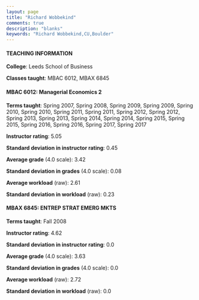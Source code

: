 ```yaml
---
layout: page
title: "Richard Wobbekind" 
comments: true
description: "blanks"
keywords: "Richard Wobbekind,CU,Boulder"
---
```

<head>
<script src="https://ajax.googleapis.com/ajax/libs/jquery/2.1.3/jquery.min.js"></script>
<script src="https://dl.dropboxusercontent.com/s/pc42nxpaw1ea4o9/highcharts.js?dl=0"></script>
<!-- <script src="../assets/js/highcharts.js"></script> -->
<style type="text/css">@font-face {
	font-family: "Bebas Neue";
	src: url(https://www.filehosting.org/file/details/544349/BebasNeue Regular.otf) format("opentype");
	}
	h1.Bebas { 
		font-family: "Bebas Neue", Verdana, Tahoma;
	}
</style>
</head>
	   
#### TEACHING INFORMATION

**College**: Leeds School of Business

**Classes taught**: MBAC 6012, MBAX 6845

#### MBAC 6012: Managerial Economics 2

**Terms taught**: Spring 2007, Spring 2008, Spring 2009, Spring 2009, Spring 2010, Spring 2010, Spring 2011, Spring 2011, Spring 2012, Spring 2012, Spring 2013, Spring 2013, Spring 2014, Spring 2014, Spring 2015, Spring 2015, Spring 2016, Spring 2016, Spring 2017, Spring 2017

**Instructor rating**: 5.05

**Standard deviation in instructor rating**: 0.45

**Average grade** (4.0 scale): 3.42

**Standard deviation in grades** (4.0 scale): 0.08

**Average workload** (raw): 2.61

**Standard deviation in workload** (raw): 0.23

#### MBAX 6845: ENTREP STRAT EMERG MKTS

**Terms taught**: Fall 2008

**Instructor rating**: 4.62

**Standard deviation in instructor rating**: 0.0

**Average grade** (4.0 scale): 3.63

**Standard deviation in grades** (4.0 scale): 0.0

**Average workload** (raw): 2.72

**Standard deviation in workload** (raw): 0.0

